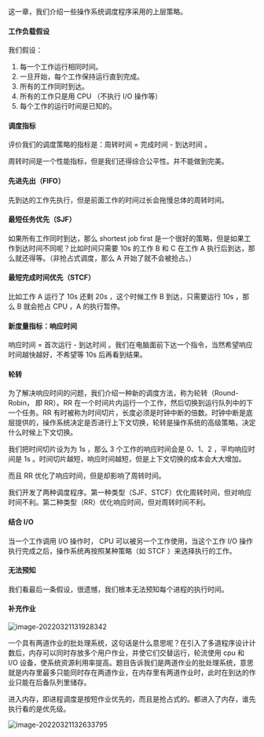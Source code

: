 这一章，我们介绍一些操作系统调度程序采用的上层策略。

#### 工作负载假设

我们假设：

1. 每一个工作运行相同时间。
2. 一旦开始，每个工作保持运行直到完成。
3. 所有的工作同时到达。
4. 所有的工作只是用 CPU （不执行 I/O 操作等）
5. 每个工作的运行时间是已知的。

#### 调度指标

评价我们的调度策略的指标是：周转时间 = 完成时间 - 到达时间 。

周转时间是一个性能指标，但是我们还得综合公平性。并不能做到完美。

#### 先进先出（FIFO）

先到达的工作先执行，但是前面工作的时间过长会拖慢总体的周转时间。

#### 最短任务优先（SJF）

如果所有工作同时到达，那么 shortest job first 是一个很好的策略，但是如果工作到达时间不同呢？比如时间只需要 10s 的工作 B 和 C 在工作 A 执行后到达，那么就还得等。（非抢占式调度，那么 A 开始了就不会被抢占。）

#### 最短完成时间优先（STCF）

比如工作 A 运行了 10s 还剩 20s ，这个时候工作 B 到达，只需要运行 10s ，那么 B 就会抢占 CPU ，A 的执行暂停。

#### 新度量指标：响应时间

响应时间 = 首次运行 - 到达时间 。我们在电脑面前下达一个指令，当然希望响应时间越快越好，不希望等 10s 后再看到结果。

#### 轮转

为了解决响应时间的问题，我们介绍一种新的调度方法，称为轮转（Round-Robin， 即 RR）。RR 在一个时间片内运行一个工作，然后切换到运行队列中的下一个任务。RR 有时被称为时间切片，长度必须是时钟中断的倍数。时钟中断是底层提供的，操作系统决定是否进行上下文切换，轮转是操作系统的高级策略，决定什么时候上下文切换。

我们把时间切片设为为 1s ，那么 3 个工作的响应时间会是 0、1、2 ，平均响应时间是 1s 。时间切片越短，响应时间越短，但是上下文切换的成本会大大增加。

而且 RR 优化了响应时间，但是却影响了周转时间。

我们开发了两种调度程序。第一种类型（SJF、STCF）优化周转时间，但对响应时间不利。第二种类型（RR）优化响应时间，但对周转时间不利。

#### 结合 I/O

当一个工作调用 I/O 操作时， CPU 可以被另一个工作使用，当这个工作 I/O 操作执行完成之后，操作系统再按照某种策略（如 STCF ）来选择执行的工作。

#### 无法预知

我们看最后一条假设，很遗憾，我们根本无法预知每个进程的执行时间。

#### 补充作业

![image-20220321131928342](https://gitee.com/ceyewan/pic/raw/master/images/image-20220321131928342.png)

一个具有两道作业的批处理系统，这句话是什么意思呢？在引入了多道程序设计计数后，内存可以同时存放多个用户作业，并使它们交替运行，轮流使用 cpu 和 I/O 设备，使系统资源利用率提高。题目告诉我们是两道作业的批处理系统，意思就是内存里最多只能同时存在两道作业，在内存里有两道作业时，此时在到达的作业只能在后备队列里储存。

进入内存，即进程调度是按短作业优先的，而且是抢占式的。都进入了内存，谁先执行看的是优先级。

![image-20220321132633795](https://gitee.com/ceyewan/pic/raw/master/images/image-20220321132633795.png)



